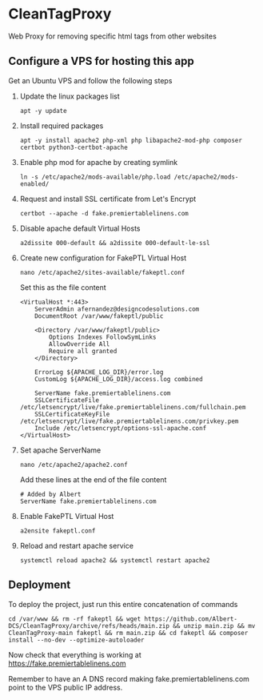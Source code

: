 # CleanTagProxy
Web Proxy for removing specific html tags from other websites

## Configure a VPS for hosting this app
Get an Ubuntu VPS and follow the following steps


1. Update the linux packages list
    ```
    apt -y update
    ```

2. Install required packages
    ```
    apt -y install apache2 php-xml php libapache2-mod-php composer certbot python3-certbot-apache
    ```

3. Enable php mod for apache by creating symlink
    ```
    ln -s /etc/apache2/mods-available/php.load /etc/apache2/mods-enabled/
    ```

4. Request and install SSL certificate from Let's Encrypt
    ```
    certbot --apache -d fake.premiertablelinens.com
    ```

5. Disable apache default Virtual Hosts
    ```
    a2dissite 000-default && a2dissite 000-default-le-ssl
    ```

7. Create new configuration for FakePTL Virtual Host
    ```
    nano /etc/apache2/sites-available/fakeptl.conf
    ```

    Set this as the file content
    ```
    <VirtualHost *:443>
        ServerAdmin afernandez@designcodesolutions.com
        DocumentRoot /var/www/fakeptl/public

        <Directory /var/www/fakeptl/public>
            Options Indexes FollowSymLinks
            AllowOverride All
            Require all granted
        </Directory>

        ErrorLog ${APACHE_LOG_DIR}/error.log
        CustomLog ${APACHE_LOG_DIR}/access.log combined

        ServerName fake.premiertablelinens.com
        SSLCertificateFile /etc/letsencrypt/live/fake.premiertablelinens.com/fullchain.pem
        SSLCertificateKeyFile /etc/letsencrypt/live/fake.premiertablelinens.com/privkey.pem
        Include /etc/letsencrypt/options-ssl-apache.conf
    </VirtualHost>
    ```

8. Set apache ServerName
    ```
    nano /etc/apache2/apache2.conf
    ```

    Add these lines at the end of the file content
    ```
    # Added by Albert
    ServerName fake.premiertablelinens.com
    ```

9. Enable FakePTL Virtual Host
    ```
    a2ensite fakeptl.conf
    ```

10. Reload and restart apache service
    ```
    systemctl reload apache2 && systemctl restart apache2
    ```

## Deployment

To deploy the project, just run this entire concatenation of commands
```
cd /var/www && rm -rf fakeptl && wget https://github.com/Albert-DCS/CleanTagProxy/archive/refs/heads/main.zip && unzip main.zip && mv CleanTagProxy-main fakeptl && rm main.zip && cd fakeptl && composer install --no-dev --optimize-autoloader
```

Now check that everything is working at https://fake.premiertablelinens.com

Remember to have an A DNS record making fake.premiertablelinens.com point to the VPS public IP address.